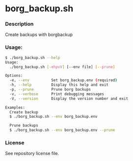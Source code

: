 # borg_backup.sh
### Description
Create backups with borgbackup

### Usage:
```bash
$ ./borg_backup.sh --help
Usage:
  ./borg_backup.sh [-ehpvV] [--env file] [--prune]

Options:
  -e, --env          Set borg_backup.env (required)
  -h, --help         Display this help and exit
  -p, --prune        Prune borg backups
  -v, --verbose      Print debugging messages
  -V, --version      Display the version number and exit

Examples:
  Create backup
  $ ./borg_backup.sh --env borg_backup.env

  Prune backups
  $ ./borg_backup.sh --env borg_backup.env --prune
```

### License
See repository license file.

